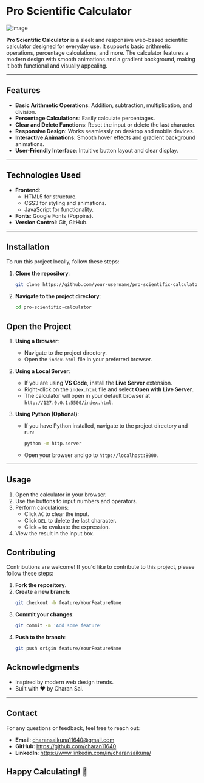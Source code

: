 # Pro Scientific Calculator

![image](https://github.com/user-attachments/assets/f99c2c0d-85c9-4ff9-993d-9d923e3fe5a1)

**Pro Scientific Calculator** is a sleek and responsive web-based scientific calculator designed for everyday use. It supports basic arithmetic operations, percentage calculations, and more. The calculator features a modern design with smooth animations and a gradient background, making it both functional and visually appealing.

---

## Features

- **Basic Arithmetic Operations**: Addition, subtraction, multiplication, and division.
- **Percentage Calculations**: Easily calculate percentages.
- **Clear and Delete Functions**: Reset the input or delete the last character.
- **Responsive Design**: Works seamlessly on desktop and mobile devices.
- **Interactive Animations**: Smooth hover effects and gradient background animations.
- **User-Friendly Interface**: Intuitive button layout and clear display.

---

## Technologies Used

- **Frontend**:
  - HTML5 for structure.
  - CSS3 for styling and animations.
  - JavaScript for functionality.
- **Fonts**: Google Fonts (Poppins).
- **Version Control**: Git, GitHub.

---

## Installation

To run this project locally, follow these steps:

1. **Clone the repository**:
   ```bash
   git clone https://github.com/your-username/pro-scientific-calculator.git

2. **Navigate to the project directory**:
   ```bash
   cd pro-scientific-calculator

## Open the Project

1. **Using a Browser**:
   - Navigate to the project directory.
   - Open the `index.html` file in your preferred browser.

2. **Using a Local Server**:
   - If you are using **VS Code**, install the **Live Server** extension.
   - Right-click on the `index.html` file and select **Open with Live Server**.
   - The calculator will open in your default browser at `http://127.0.0.1:5500/index.html`.

3. **Using Python (Optional)**:
   - If you have Python installed, navigate to the project directory and run:
     ```bash
     python -m http.server
     ```
   - Open your browser and go to `http://localhost:8000`.

---

## Usage

1. Open the calculator in your browser.
2. Use the buttons to input numbers and operators.
3. Perform calculations:
   - Click `AC` to clear the input.
   - Click `DEL` to delete the last character.
   - Click `=` to evaluate the expression.
4. View the result in the input box.


## Contributing

Contributions are welcome! If you'd like to contribute to this project, please follow these steps:

1. **Fork the repository**.
2. **Create a new branch**:
   ```bash
   git checkout -b feature/YourFeatureName
3. **Commit your changes**:
   ```bash
   git commit -m 'Add some feature'
4. **Push to the branch**:
   ```bash
   git push origin feature/YourFeatureName

## Acknowledgments

- Inspired by modern web design trends.
- Built with ❤️ by Charan Sai.

---

## Contact

For any questions or feedback, feel free to reach out:

- **Email**: charansaikuna11640@gmail.com
- **GitHub**: https://github.com/charan11640
- **LinkedIn**: https://www.linkedin.com/in/charansaikuna/


## Happy Calculating! 🧮
